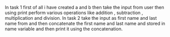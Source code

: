 In task 1 first of all i have created a and b then take the input from user then using print perform various operations like addition , subtraction , multiplication and division.
In task 2 take the input as first name and last name from and then concatenate the first name and last name and stored in name variable and then print it using the concatenation.
